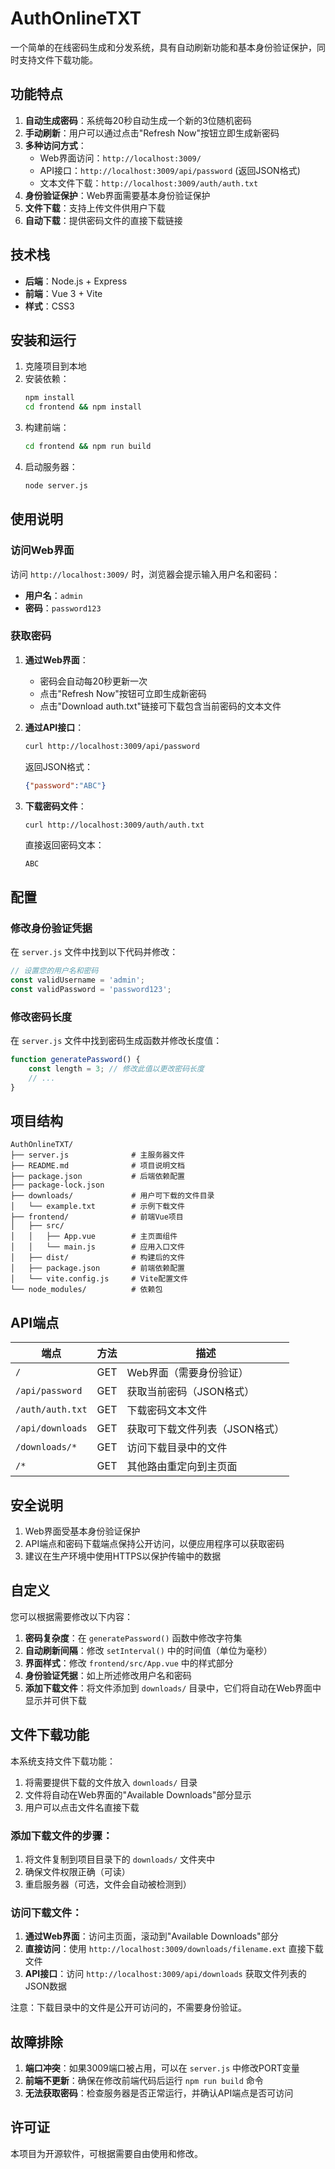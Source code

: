 # AuthOnlineTXT

一个简单的在线密码生成和分发系统，具有自动刷新功能和基本身份验证保护，同时支持文件下载功能。

## 功能特点

1. **自动生成密码**：系统每20秒自动生成一个新的3位随机密码
2. **手动刷新**：用户可以通过点击"Refresh Now"按钮立即生成新密码
3. **多种访问方式**：
   - Web界面访问：`http://localhost:3009/`
   - API接口：`http://localhost:3009/api/password` (返回JSON格式)
   - 文本文件下载：`http://localhost:3009/auth/auth.txt`
4. **身份验证保护**：Web界面需要基本身份验证保护
5. **文件下载**：支持上传文件供用户下载
6. **自动下载**：提供密码文件的直接下载链接

## 技术栈

- **后端**：Node.js + Express
- **前端**：Vue 3 + Vite
- **样式**：CSS3

## 安装和运行

1. 克隆项目到本地
2. 安装依赖：
   ```bash
   npm install
   cd frontend && npm install
   ```
3. 构建前端：
   ```bash
   cd frontend && npm run build
   ```
4. 启动服务器：
   ```bash
   node server.js
   ```

## 使用说明

### 访问Web界面

访问 `http://localhost:3009/` 时，浏览器会提示输入用户名和密码：

- **用户名**：`admin`
- **密码**：`password123`

### 获取密码

1. **通过Web界面**：
   - 密码会自动每20秒更新一次
   - 点击"Refresh Now"按钮可立即生成新密码
   - 点击"Download auth.txt"链接可下载包含当前密码的文本文件

2. **通过API接口**：
   ```bash
   curl http://localhost:3009/api/password
   ```
   返回JSON格式：
   ```json
   {"password":"ABC"}
   ```

3. **下载密码文件**：
   ```bash
   curl http://localhost:3009/auth/auth.txt
   ```
   直接返回密码文本：
   ```
   ABC
   ```

## 配置

### 修改身份验证凭据

在 `server.js` 文件中找到以下代码并修改：

```javascript
// 设置您的用户名和密码
const validUsername = 'admin';
const validPassword = 'password123';
```

### 修改密码长度

在 `server.js` 文件中找到密码生成函数并修改长度值：

```javascript
function generatePassword() {
    const length = 3; // 修改此值以更改密码长度
    // ...
}
```

## 项目结构

```
AuthOnlineTXT/
├── server.js              # 主服务器文件
├── README.md              # 项目说明文档
├── package.json           # 后端依赖配置
├── package-lock.json
├── downloads/             # 用户可下载的文件目录
│   └── example.txt        # 示例下载文件
├── frontend/              # 前端Vue项目
│   ├── src/
│   │   ├── App.vue        # 主页面组件
│   │   └── main.js        # 应用入口文件
│   ├── dist/              # 构建后的文件
│   ├── package.json       # 前端依赖配置
│   └── vite.config.js     # Vite配置文件
└── node_modules/          # 依赖包
```

## API端点

| 端点 | 方法 | 描述 |
|------|------|------|
| `/` | GET | Web界面（需要身份验证） |
| `/api/password` | GET | 获取当前密码（JSON格式） |
| `/auth/auth.txt` | GET | 下载密码文本文件 |
| `/api/downloads` | GET | 获取可下载文件列表（JSON格式） |
| `/downloads/*` | GET | 访问下载目录中的文件 |
| `/*` | GET | 其他路由重定向到主页面 |

## 安全说明

1. Web界面受基本身份验证保护
2. API端点和密码下载端点保持公开访问，以便应用程序可以获取密码
3. 建议在生产环境中使用HTTPS以保护传输中的数据

## 自定义

您可以根据需要修改以下内容：

1. **密码复杂度**：在 `generatePassword()` 函数中修改字符集
2. **自动刷新间隔**：修改 `setInterval()` 中的时间值（单位为毫秒）
3. **界面样式**：修改 `frontend/src/App.vue` 中的样式部分
4. **身份验证凭据**：如上所述修改用户名和密码
5. **添加下载文件**：将文件添加到 `downloads/` 目录中，它们将自动在Web界面中显示并可供下载

## 文件下载功能

本系统支持文件下载功能：

1. 将需要提供下载的文件放入 `downloads/` 目录
2. 文件将自动在Web界面的"Available Downloads"部分显示
3. 用户可以点击文件名直接下载

### 添加下载文件的步骤：

1. 将文件复制到项目目录下的 `downloads/` 文件夹中
2. 确保文件权限正确（可读）
3. 重启服务器（可选，文件会自动被检测到）

### 访问下载文件：

1. **通过Web界面**：访问主页面，滚动到"Available Downloads"部分
2. **直接访问**：使用 `http://localhost:3009/downloads/filename.ext` 直接下载文件
3. **API接口**：访问 `http://localhost:3009/api/downloads` 获取文件列表的JSON数据

注意：下载目录中的文件是公开可访问的，不需要身份验证。

## 故障排除

1. **端口冲突**：如果3009端口被占用，可以在 `server.js` 中修改PORT变量
2. **前端不更新**：确保在修改前端代码后运行 `npm run build` 命令
3. **无法获取密码**：检查服务器是否正常运行，并确认API端点是否可访问

## 许可证

本项目为开源软件，可根据需要自由使用和修改。